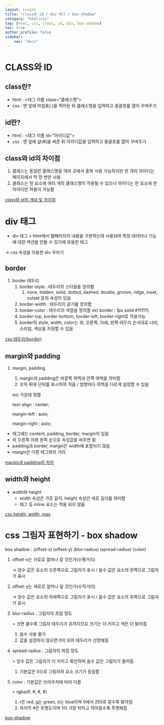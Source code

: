```yaml
---
layout: single
title: "class와 id / div 태그 / box-shadow"
category: "html/css"
tag: [html, css, class, id, div, box-shadow]
toc: true
author_profile: false
sidebar:
    nav: "docs"
---
```


# CLASS와 ID  

## class란?
* html : <태그 이름 class=”클래스명”>
* css : 맨 앞에 마침표(.)을 찍어둔 뒤 클래스명을 입력하고 중괄호를 열어 꾸며주기  

## id란?
* html : <태그 이름 id=”아이디값”>
* css : 맨 앞에 샾(#)을 써준 뒤 아이디값을 입력하고 중괄호를 열어 꾸며주기  

## class와 id의 차이점
1. 클래스는 동일한 클래스명을 여러 곳에서 중복 사용 가능하지만 한 개의 아이디는 페이지에서 딱 한 번만 사용
2. 클래스는 한 요소에 여러 개의 클래스명이 적용될 수 있으나 아이디는 한 요소에 한 아이디만 적용이 가능함

[class와 id의 개념 및 차이점](https://choseongho93.tistory.com/60)  



# div 태그  
* div 태그 = html에서 웹페이지의 내용을 구분하는데 사용되며 특정 데이터나 기능에 대한 섹션을 만들 수 있기에 유용한 태그  

-> css 속성을 이용한 div 꾸미기

## border
1. border 테두리
    1. border-style : 테두리의 스타일을 정의함
        1. none, hidden, solid, dotted, dashed, double, groove, ridge, inset, outset 등의 속성이 있음
    2. border-width : 테두리의 굵기를 정의함
    3. border-color : 테두리의 색깔을 정의함 ex) border : 1px solid #111111;
    4. border-top, border-bottom, border-left, border-right로 적용가능
    5.  border의 style, width, color는 위, 오른쪽, 아래, 왼쪽 테두리 순서대로 너비, 스타일, 색상을 지정할 수 있음


[css 테두리(border)](http://jun.hansung.ac.kr/CWP/css/CSS%20Border.html)  


## margin와 padding
1. margin, padding
    1.  margin과 padding은 바깥쪽 여백과 안쪽 여백을 의미함
    2. 숫자 뒤에 단위를 표시하여 적음 / 방향마다 여백을 다르게 설정할 수 있음
    
    ex) 가운데 정렬
    
    text-align : center;
    
    margin-left : auto;
    
    margin-right : auto;

- 태그에는 content, padding, border, margin이 있음
- 위 오른쪽 아래 왼쪽 순으로 속성값을 써주면 됨
- padding과 border, margin은 width에 포함되지 않음
- margin은 다른 태그와의 거리

[margin과 padding의 차이](https://gorokke.tistory.com/61)



## width와 height
* width와 height
    * width 속성은 가로 길이, height 속성은 세로 길이를 의미함
    * <span> 태그 등 inline 요소는 적용 되지 않음

[css height, width, max](https://www.w3schools.com/css/css_dimension.asp)  



# css 그림자 표현하기 - box shadow  

box shadow : (offset-x) (offset-y) (blur-radius) (spread-radius) (color)

1. offset-x는 가로로 얼마나 갈 것인가(수평거리)
    
      → 양수 값은 요소의 오른쪽으로 그림자가 표시 / 음수 값은 요소의 왼쪽으로 그림자가 표시
    
2. offset-y는 세로로 얼마나 갈 것인가(수직거리)
    
    → 양수 값은 요소의 아래쪽으로 그림자가 표시 / 음수 값은 요소의 위쪽으로 그림자가 표시
    
3. blur-radius : 그림자의 흐림 정도
    
    =  크면 클수록 그림자 테두리가 흐려지므로 크기는 더 커지고 색은 더 밝아짐
    
    1. 음수 사용 불가
    2. 값을 설정하지 않으면 0이 되어 테두리가 선명해짐
4. spread-radius : 그림자의 퍼짐 정도
    
    =  양수 값은 그림자가 더 커지고 확산하며 음수 값은 그림자가 줄어듬
    
    1. 기본값은 0으로 그림자와 요소 크기가 동일함
5. color : 기본값은 브라우저에 따라 다름
    
    = rgba(#, #, #, #)
    
    1. r은 red, g는 green, b는 blue이며 0에서 255로 갈수록 밝아짐
    2. 마지막 #은 투명도이며 1이 가장 탁하고 작아질수록 투명해짐
    
    
[box-shadow](https://developer.mozilla.org/ko/docs/Web/CSS/box-shadow)
